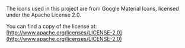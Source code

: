 The icons used in this project are from Google Material Icons, licensed under the Apache License 2.0.

You can find a copy of the license at:
[http://www.apache.org/licenses/LICENSE-2.0](http://www.apache.org/licenses/LICENSE-2.0)
